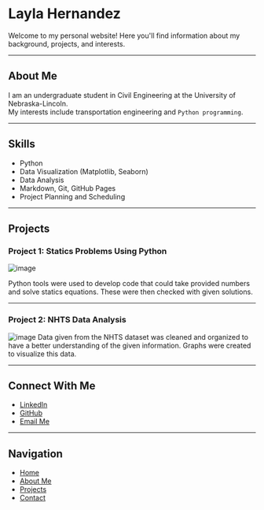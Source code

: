 # Layla Hernandez

Welcome to my personal website! Here you'll find information about my background, projects, and interests.

---

## About Me

I am an undergraduate student in Civil Engineering at the University of Nebraska-Lincoln.  
My interests include transportation engineering and `Python programming`.

---

## Skills

- Python  
- Data Visualization (Matplotlib, Seaborn)  
- Data Analysis  
- Markdown, Git, GitHub Pages
- Project Planning and Scheduling

---

## Projects

### Project 1: Statics Problems Using Python
![image](https://github.com/user-attachments/assets/71b9c5dc-1c64-49af-9c69-72333314fb24)

Python tools were used to develop code that could take provided numbers and solve statics equations. These were then checked with given solutions.


---

### Project 2: NHTS Data Analysis
![image](https://github.com/user-attachments/assets/1c72ca7a-b8d4-4008-8417-419d2e9e32d9)
Data given from the NHTS dataset was cleaned and organized to have a better understanding of the given information. Graphs were created to visualize this data.

---

## Connect With Me

- [LinkedIn](www.linkedin.com/in/layla-hernandez-665a7b32b)  
- [GitHub](https://github.com/Layla-Hernandez)  
- [Email Me](mailto:lhernandez29@huskers.unl.edu)

---

## Navigation

- [Home](index.md)  
- [About Me](about.md)  
- [Projects](projects.md)  
- [Contact](contact.md)
